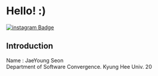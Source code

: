 # Hello! :)
[![instagram Badge](http://img.shields.io/badge/instagram-#E4405F?style=flat-square&logo=instagram&link=https://www.instagram.com/seon_jae_0/)](https://www.instagram.com/seon_jae_0/)
## Introduction
Name : JaeYoung Seon<br>
Department of Software Convergence. Kyung Hee Univ. 20

<!--
**tjswodud/tjswodud** is a ✨ _special_ ✨ repository because its `README.md` (this file) appears on your GitHub profile.

Here are some ideas to get you started:

- 🔭 I’m currently working on ...
- 🌱 I’m currently learning ...
- 👯 I’m looking to collaborate on ...
- 🤔 I’m looking for help with ...
- 💬 Ask me about ...
- 📫 How to reach me: ...
- 😄 Pronouns: ...
- ⚡ Fun fact: ...
-->
